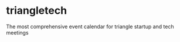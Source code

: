 triangletech
============

The most comprehensive event calendar for triangle startup and tech meetings
